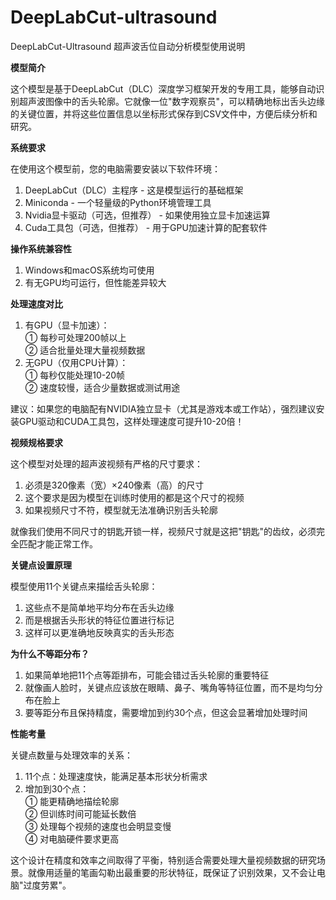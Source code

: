 # DeepLabCut-ultrasound
DeepLabCut-Ultrasound 超声波舌位自动分析模型使用说明  

**模型简介**

这个模型是基于DeepLabCut（DLC）深度学习框架开发的专用工具，能够自动识别超声波图像中的舌头轮廓。它就像一位"数字观察员"，可以精确地标出舌头边缘的关键位置，并将这些位置信息以坐标形式保存到CSV文件中，方便后续分析和研究。  

**系统要求**

在使用这个模型前，您的电脑需要安装以下软件环境：  
1. DeepLabCut（DLC）主程序 - 这是模型运行的基础框架  
2. Miniconda - 一个轻量级的Python环境管理工具  
3. Nvidia显卡驱动（可选，但推荐） - 如果使用独立显卡加速运算  
4. Cuda工具包（可选，但推荐） - 用于GPU加速计算的配套软件  

**操作系统兼容性**
1. Windows和macOS系统均可使用  
2. 有无GPU均可运行，但性能差异较大  

**处理速度对比**
1. 有GPU（显卡加速）：  
  ① 每秒可处理200帧以上  
  ② 适合批量处理大量视频数据  
2. 无GPU（仅用CPU计算）：  
  ① 每秒仅能处理10-20帧  
  ② 速度较慢，适合少量数据或测试用途  

建议：如果您的电脑配有NVIDIA独立显卡（尤其是游戏本或工作站），强烈建议安装GPU驱动和CUDA工具包，这样处理速度可提升10-20倍！  

**视频规格要求**  

这个模型对处理的超声波视频有严格的尺寸要求：  
1. 必须是320像素（宽）×240像素（高）的尺寸  
2. 这个要求是因为模型在训练时使用的都是这个尺寸的视频  
3. 如果视频尺寸不符，模型就无法准确识别舌头轮廓  

就像我们使用不同尺寸的钥匙开锁一样，视频尺寸就是这把"钥匙"的齿纹，必须完全匹配才能正常工作。  

**关键点设置原理**  

模型使用11个关键点来描绘舌头轮廓：  
1. 这些点不是简单地平均分布在舌头边缘  
2. 而是根据舌头形状的特征位置进行标记  
3. 这样可以更准确地反映真实的舌头形态  

**为什么不等距分布？**  
1. 如果简单地把11个点等距排布，可能会错过舌头轮廓的重要特征  
2. 就像画人脸时，关键点应该放在眼睛、鼻子、嘴角等特征位置，而不是均匀分布在脸上  
3. 要等距分布且保持精度，需要增加到约30个点，但这会显著增加处理时间  

**性能考量**  

关键点数量与处理效率的关系：  
1. 11个点：处理速度快，能满足基本形状分析需求  
2. 增加到30个点：  
  ① 能更精确地描绘轮廓  
  ② 但训练时间可能延长数倍  
  ③ 处理每个视频的速度也会明显变慢  
  ④ 对电脑硬件要求更高  

这个设计在精度和效率之间取得了平衡，特别适合需要处理大量视频数据的研究场景。就像用适量的笔画勾勒出最重要的形状特征，既保证了识别效果，又不会让电脑"过度劳累"。

